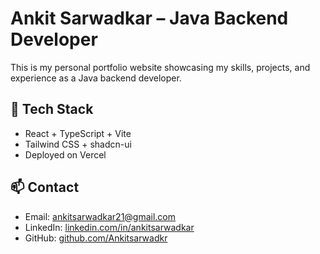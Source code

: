 # Ankit Sarwadkar – Java Backend Developer

This is my personal portfolio website showcasing my skills, projects, and experience as a Java backend developer.  

## 🚀 Tech Stack  
- React + TypeScript + Vite  
- Tailwind CSS + shadcn-ui  
- Deployed on  Vercel  

## 📫 Contact  
- Email: ankitsarwadkar21@gmail.com  
- LinkedIn: [linkedin.com/in/ankitsarwadkar](https://linkedin.com/in/ankitsarwadkar)  
- GitHub: [github.com/Ankitsarwadkr](https://github.com/Ankitsarwadkr)  
